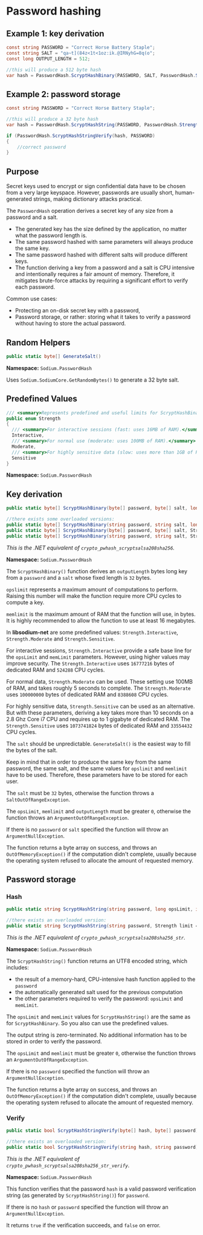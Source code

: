 # Password hashing

## Example 1: key derivation

```csharp
const string PASSWORD = "Correct Horse Battery Staple";
const string SALT = "qa~t](84z<1t<1oz:ik.@IRNyhG=8q(o";
const long OUTPUT_LENGTH = 512;

//this will produce a 512 byte hash
var hash = PasswordHash.ScryptHashBinary(PASSWORD, SALT, PasswordHash.Strength.Moderate, OUTPUT_LENGTH);
```

## Example 2: password storage

```csharp
const string PASSWORD = "Correct Horse Battery Staple";

//this will produce a 32 byte hash
var hash = PasswordHash.ScryptHashString(PASSWORD, PasswordHash.Strength.Moderate);

if (PasswordHash.ScryptHashStringVerify(hash, PASSWORD)
{
	//correct password
}
```

## Purpose

Secret keys used to encrypt or sign confidential data have to be chosen from a very large keyspace. However, passwords are usually short, human-generated strings, making dictionary attacks practical.

The `PasswordHash` operation derives a secret key of any size from a password and a salt.

- The generated key has the size defined by the application, no matter what the password length is.
- The same password hashed with same parameters will always produce the same key.
- The same password hashed with different salts will produce different keys.
- The function deriving a key from a password and a salt is CPU intensive and intentionally requires a fair amount of memory. Therefore, it mitigates brute-force attacks by requiring a significant effort to verify each password.

Common use cases:
- Protecting an on-disk secret key with a password,
- Password storage, or rather: storing what it takes to verify a password without having to store the actual password.

## Random Helpers

```csharp
public static byte[] GenerateSalt()
```
**Namespace:** `Sodium.PasswordHash`

Uses `Sodium.SodiumCore.GetRandomBytes()` to generate a 32 byte salt.

## Predefined Values

```csharp
/// <summary>Represents predefined and useful limits for ScryptHashBinary() and ScryptHashString().</summary>
public enum Strength
{
  /// <summary>For interactive sessions (fast: uses 16MB of RAM).</summary>
  Interactive,
  /// <summary>For normal use (moderate: uses 100MB of RAM).</summary>
  Moderate,
  /// <summary>For highly sensitive data (slow: uses more than 1GB of RAM).</summary>
  Sensitive
}
```

**Namespace:** `Sodium.PasswordHash`

## Key derivation

```csharp
public static byte[] ScryptHashBinary(byte[] password, byte[] salt, long opsLimit, int memLimit, long outputLength = SCRYPT_SALSA208_SHA256_SALTBYTES)

//there exists some overloaded versions:
public static byte[] ScryptHashBinary(string password, string salt, long opsLimit, int memLimit, long outputLength = SCRYPT_SALSA208_SHA256_SALTBYTES)
public static byte[] ScryptHashBinary(byte[] password, byte[] salt, Strength limit = Strength.Interactive, long outputLength = SCRYPT_SALSA208_SHA256_SALTBYTES)
public static byte[] ScryptHashBinary(string password, string salt, Strength limit = Strength.Interactive, long outputLength = SCRYPT_SALSA208_SHA256_SALTBYTES)
```

*This is the .NET equivalent of `crypto_pwhash_scryptsalsa208sha256`.*

**Namespace:** `Sodium.PasswordHash`

The `ScryptHashBinary()` function derives an `outputLength` bytes long key from a `password` and a `salt` whose fixed length is `32` bytes.

`opslimit` represents a maximum amount of computations to perform. Raising this number will make the function require more CPU cycles to compute a key.

`memlimit` is the maximum amount of RAM that the function will use, in bytes. It is highly recommended to allow the function to use at least 16 megabytes.

In **libsodium-net** are some predefined values: `Strength.Interactive`, `Strength.Moderate` and `Strength.Sensitive`.

For interactive sessions, `Strength.Interactive` provide a safe base line for the `opsLimit` and `memLimit` parameters. However, using higher values may improve security. The `Strength.Interactive` uses `16777216` bytes of dedicated RAM and `524288` CPU cycles.

For normal data, `Strength.Moderate` can be used. These setting use 100MB of RAM, and takes roughly 5 seconds to complete. The `Strength.Moderate` uses `100000000` bytes of dedicated RAM and `8388608` CPU cycles.

For highly sensitive data, `Strength.Sensitive` can be used as an alternative. But with these parameters, deriving a key takes more than 10 seconds on a 2.8 Ghz Core i7 CPU and requires up to 1 gigabyte of dedicated RAM. The `Strength.Sensitive` uses `1073741824` bytes of dedicated RAM and `33554432` CPU cycles.

The `salt` should be unpredictable. `GenerateSalt()` is the easiest way to fill the bytes of the salt.

Keep in mind that in order to produce the same key from the same password, the same salt, and the same values for `opslimit` and `memlimit` have to be used. Therefore, these parameters have to be stored for each user.

The `salt` must be `32` bytes, otherwise the function throws a `SaltOutOfRangeException`.

The `opsLimit`, `memlimit` and `outputLength` must be greater `0`, otherwise the function throws an `ArgumentOutOfRangeException`.

If there is no `password` or `salt` specified the function will throw an `ArgumentNullException`.

The function returns a byte array on success, and throws an `OutOfMemoryException()` if the computation didn't complete, usually because the operating system refused to allocate the amount of requested memory.


## Password storage

### Hash

```csharp
public static string ScryptHashString(string password, long opsLimit, int memLimit)

//there exists an overloaded version:
public static string ScryptHashString(string password, Strength limit = Strength.Interactive)
```
*This is the .NET equivalent of `crypto_pwhash_scryptsalsa208sha256_str`.*

**Namespace:** `Sodium.PasswordHash`


The `ScryptHashString()` function returns an UTF8 encoded string, which includes:
- the result of a memory-hard, CPU-intensive hash function applied to the `password`
- the automatically generated salt used for the previous computation
- the other parameters required to verify the password: `opsLimit` and `memLimit`.

The `opsLimit` and `memLimit` values for `ScryptHashString()` are the same as for `ScryptHashBinary`. So you also can use the predefined values.

The output string is zero-terminated. No additional information has to be stored in order to verify the password.

The `opsLimit` and `memlimit` must be greater `0`, otherwise the function throws an `ArgumentOutOfRangeException`.

If there is no `password` specified the function will throw an `ArgumentNullException`.

The function returns a byte array on success, and throws an `OutOfMemoryException()` if the computation didn't complete, usually because the operating system refused to allocate the amount of requested memory.

### Verify

```csharp
public static bool ScryptHashStringVerify(byte[] hash, byte[] password)

//there exists an overloaded version:
public static bool ScryptHashStringVerify(string hash, string password)
```
*This is the .NET equivalent of `crypto_pwhash_scryptsalsa208sha256_str_verify`.*

**Namespace:** `Sodium.PasswordHash`


This function verifies that the password `hash` is a valid password verification string (as generated by `ScryptHashString()`) for `password`.

If there is no `hash` or `password` specified the function will throw an `ArgumentNullException`.

It returns `true` if the verification succeeds, and `false` on error.
